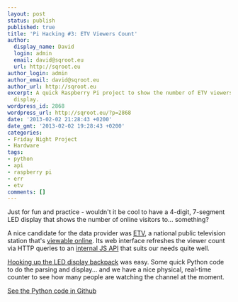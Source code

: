 ```yaml
---
layout: post
status: publish
published: true
title: 'Pi Hacking #3: ETV Viewers Count'
author:
  display_name: David
  login: admin
  email: david@sqroot.eu
  url: http://sqroot.eu
author_login: admin
author_email: david@sqroot.eu
author_url: http://sqroot.eu
excerpt: A quick Raspberry Pi project to show the number of ETV viewers on a 7-segment
  display.
wordpress_id: 2868
wordpress_url: http://sqroot.eu/?p=2868
date: '2013-02-02 21:28:43 +0200'
date_gmt: '2013-02-02 19:28:43 +0200'
categories:
- Friday Night Project
- Hardware
tags:
- python
- api
- raspberry pi
- err
- etv
comments: []
---
```

<p>Just for fun and practice - wouldn't it be cool to have a 4-digit, 7-segment LED display that shows the number of online visitors to... something?</p>
<p>A nice candidate for the data provider was <a href="http://etv.ee">ETV</a>, a national public television station that's <a href="http://otse.err.ee/etv/">viewable online</a>. Its web interface refreshes the viewer count via HTTP queries to an <a href="otse.err.ee/xml/live-etv.html">internal JS API</a> that suits our needs quite well.</p>
<p><a href="http://learn.adafruit.com/adafruit-led-backpack/0-dot-56-seven-segment-backpack">Hooking up the LED display backpack</a> was easy. Some quick Python code to do the parsing and display... and we have a nice physical, real-time counter to see how many people are watching the channel at the moment.</p>
<p><a href="https://gist.github.com/4698881">See the Python code in Github</a></p>

